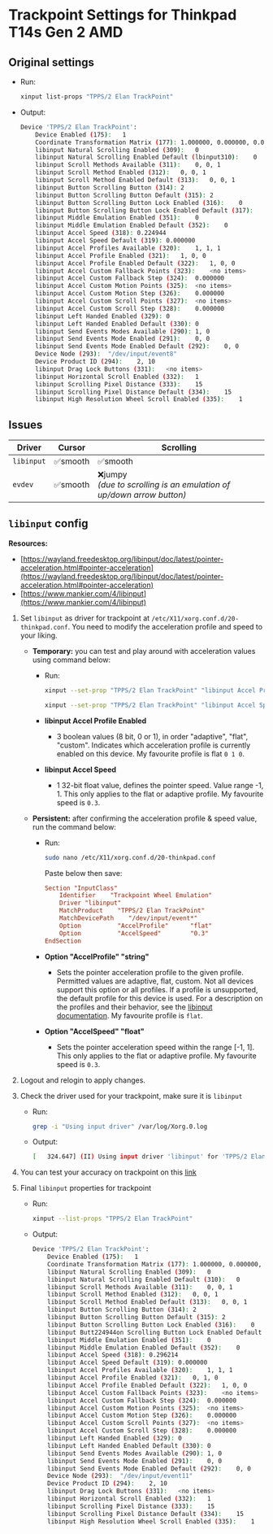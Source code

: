 # Trackpoint Settings for Thinkpad T14s Gen 2 AMD

## Original settings

- Run:
	```bash
	xinput list-props "TPPS/2 Elan TrackPoint"
	```
- Output:
	```bash
	Device 'TPPS/2 Elan TrackPoint':
		Device Enabled (175):	1
		Coordinate Transformation Matrix (177):	1.000000, 0.000000, 0.000000, 0.000000, 1.000000, 0.000000, 0.000000, 0.000000, 1.000000
		libinput Natural Scrolling Enabled (309):	0
		libinput Natural Scrolling Enabled Default (lbinput310):	0
		libinput Scroll Methods Available (311):	0, 0, 1
		libinput Scroll Method Enabled (312):	0, 0, 1
		libinput Scroll Method Enabled Default (313):	0, 0, 1
		libinput Button Scrolling Button (314):	2
		libinput Button Scrolling Button Default (315):	2
		libinput Button Scrolling Button Lock Enabled (316):	0
		libinput Button Scrolling Button Lock Enabled Default (317):	0
		libinput Middle Emulation Enabled (351):	0
		libinput Middle Emulation Enabled Default (352):	0
		libinput Accel Speed (318):	0.224944
		libinput Accel Speed Default (319):	0.000000
		libinput Accel Profiles Available (320):	1, 1, 1
		libinput Accel Profile Enabled (321):	1, 0, 0
		libinput Accel Profile Enabled Default (322):	1, 0, 0
		libinput Accel Custom Fallback Points (323):	<no items>
		libinput Accel Custom Fallback Step (324):	0.000000
		libinput Accel Custom Motion Points (325):	<no items>
		libinput Accel Custom Motion Step (326):	0.000000
		libinput Accel Custom Scroll Points (327):	<no items>
		libinput Accel Custom Scroll Step (328):	0.000000
		libinput Left Handed Enabled (329):	0
		libinput Left Handed Enabled Default (330):	0
		libinput Send Events Modes Available (290):	1, 0
		libinput Send Events Mode Enabled (291):	0, 0
		libinput Send Events Mode Enabled Default (292):	0, 0
		Device Node (293):	"/dev/input/event8"
		Device Product ID (294):	2, 10
		libinput Drag Lock Buttons (331):	<no items>
		libinput Horizontal Scroll Enabled (332):	1
		libinput Scrolling Pixel Distance (333):	15
		libinput Scrolling Pixel Distance Default (334):	15
		libinput High Resolution Wheel Scroll Enabled (335):	1
	```

## Issues

| Driver     | Cursor  | Scrolling                                                              |
|------------|---------|------------------------------------------------------------------------|
| `libinput` | ✅smooth  | ✅smooth                                                                |
| `evdev`    | ✅smooth | ❌jumpy<br>_(due to scrolling is an emulation of up/down arrow button)_ |

## `libinput` config

**Resources:**
- [https://wayland.freedesktop.org/libinput/doc/latest/pointer-acceleration.html#pointer-acceleration](https://wayland.freedesktop.org/libinput/doc/latest/pointer-acceleration.html#pointer-acceleration)
- [https://www.mankier.com/4/libinput](https://www.mankier.com/4/libinput)

1. Set `libinput` as driver for trackpoint at `/etc/X11/xorg.conf.d/20-thinkpad.conf`. You need to modify the acceleration profile and speed to your liking.

	- **Temporary:** you can test and play around with acceleration values using command below:
		- Run:
			```bash
			xinput --set-prop "TPPS/2 Elan TrackPoint" "libinput Accel Profile Enabled" 0 1 0

			xinput --set-prop "TPPS/2 Elan TrackPoint" "libinput Accel Speed" 0.3
			```

		- **libinput Accel Profile Enabled**
			- 3 boolean values (8 bit, 0 or 1), in order "adaptive", "flat", "custom". Indicates which acceleration profile is currently enabled on this device. My favourite profile is flat `0 1 0`.

		- **libinput Accel Speed**
			- 1 32-bit float value, defines the pointer speed. Value range -1, 1. This only applies to the flat or adaptive profile.  My favourite speed is `0.3`.


	- **Persistent:** after confirming the acceleration profile & speed value, run the command below:

		- Run:
			```bash
			sudo nano /etc/X11/xorg.conf.d/20-thinkpad.conf
			```
			Paste below then save:
			```conf
			Section "InputClass"
				Identifier    "Trackpoint Wheel Emulation"
				Driver "libinput"
				MatchProduct    "TPPS/2 Elan TrackPoint"
				MatchDevicePath    "/dev/input/event*"
				Option			"AccelProfile"		"flat"
				Option			"AccelSpeed"		"0.3"
			EndSection
			```
		- **Option "AccelProfile" "string"**
			- Sets the pointer acceleration profile to the given profile. Permitted values are adaptive, flat, custom. Not all devices support this option or all profiles. If a profile is unsupported, the default profile for this device is used. For a description on the profiles and their behavior, see the [libinput documentation](https://www.mankier.com/4/libinput#Custom_Acceleration_Profile). My favourite profile is `flat`.

		- **Option "AccelSpeed" "float"**
			- Sets the pointer acceleration speed within the range [-1, 1]. This only applies to the flat or adaptive profile. My favourite speed is `0.3`.

<!-- Optional:  You can also modify the `udev` rules trackpoint device attributes at `/etc/udev/rules.d/10-trackpoint.rules`

	```bash
	sudo nano /etc/udev/rules.d/10-trackpoint.rules
	```

	```ini
	ACTION=="add",
	SUBSYSTEM=="input",
	ATTR{name}=="TPPS/2 Elan TrackPoint",
	ATTR{device/sensitivity}="200",
	ATTR{device/rate}="100"
	``` -->

2. Logout and relogin to apply changes.

3. Check the driver used for your trackpoint, make sure it is `libinput`

	- Run:
		```bash
		grep -i "Using input driver" /var/log/Xorg.0.log
		```

	- Output:
		```bash
		[   324.647] (II) Using input driver 'libinput' for 'TPPS/2 Elan TrackPoint'
		```

4. You can test your accuracy on trackpoint on this [link](https://mouseaccuracy.com/)

5. Final `libinput` properties for trackpoint

	- Run:
		```bash
		xinput --list-props "TPPS/2 Elan TrackPoint"
		```
	- Output:
		```bash
		Device 'TPPS/2 Elan TrackPoint':
			Device Enabled (175):	1
			Coordinate Transformation Matrix (177):	1.000000, 0.000000, 0.000000, 0.000000, 1.000000, 0.000000, 0.000000, 0.000000, 1.000000
			libinput Natural Scrolling Enabled (309):	0
			libinput Natural Scrolling Enabled Default (310):	0
			libinput Scroll Methods Available (311):	0, 0, 1
			libinput Scroll Method Enabled (312):	0, 0, 1
			libinput Scroll Method Enabled Default (313):	0, 0, 1
			libinput Button Scrolling Button (314):	2
			libinput Button Scrolling Button Default (315):	2
			libinput Button Scrolling Button Lock Enabled (316):	0
			libinput Butt224944on Scrolling Button Lock Enabled Default (317):	0
			libinput Middle Emulation Enabled (351):	0
			libinput Middle Emulation Enabled Default (352):	0
			libinput Accel Speed (318):	0.296214
			libinput Accel Speed Default (319):	0.000000
			libinput Accel Profiles Available (320):	1, 1, 1
			libinput Accel Profile Enabled (321):	0, 1, 0
			libinput Accel Profile Enabled Default (322):	1, 0, 0
			libinput Accel Custom Fallback Points (323):	<no items>
			libinput Accel Custom Fallback Step (324):	0.000000
			libinput Accel Custom Motion Points (325):	<no items>
			libinput Accel Custom Motion Step (326):	0.000000
			libinput Accel Custom Scroll Points (327):	<no items>
			libinput Accel Custom Scroll Step (328):	0.000000
			libinput Left Handed Enabled (329):	0
			libinput Left Handed Enabled Default (330):	0
			libinput Send Events Modes Available (290):	1, 0
			libinput Send Events Mode Enabled (291):	0, 0
			libinput Send Events Mode Enabled Default (292):	0, 0
			Device Node (293):	"/dev/input/event11"
			Device Product ID (294):	2, 10
			libinput Drag Lock Buttons (331):	<no items>
			libinput Horizontal Scroll Enabled (332):	1
			libinput Scrolling Pixel Distance (333):	15
			libinput Scrolling Pixel Distance Default (334):	15
			libinput High Resolution Wheel Scroll Enabled (335):	1
		```
